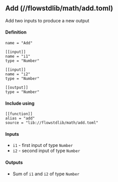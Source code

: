 ## Add (//flowstdlib/math/add.toml)
Add two inputs to produce a new output

#### Definition
```
name = "Add"

[[input]]
name = "i1"
type = "Number"

[[input]]
name = "i2"
type = "Number"

[[output]]
type = "Number"
```

#### Include using
```
[[function]]
alias = "add"
source = "lib://flowstdlib/math/add.toml"
```

#### Inputs
* `i1` - first input of type `Number`
* `i2` - second input of type `Number`

#### Outputs
* Sum of `i1` and `i2` of type `Number`